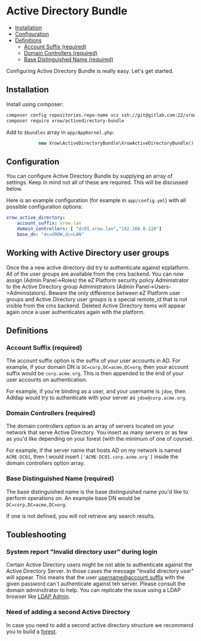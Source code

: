 # Active Directory Bundle

- [Installation](#using-the-configuration)
- [Configuration](#configuration)
- [Definitions](#definitions)
    - [Account Suffix (required)](#account-suffix-required)
    - [Domain Controllers (required)](#domain-controllers-required)
    - [Base Distinguished Name (required)](#base-distinguished-name-required)

Configuring Active Directory Bundle is really easy. Let's get started.

## Installation

Install using composer:

```bash
composer config repositories.repo-name vcs ssh://git@gitlab.com:22/xrow-shared/activedirectory-bundle.git
composer require xrow/activedirectory-bundle
```

Add to `$bundles` array in `app/AppKernel.php`:

```php
            new Xrow\ActiveDirectoryBundle\XrowActiveDirectoryBundle(),
```

## Configuration

You can configure Active Directory Bundle by supplying an array of settings. Keep in mind not all of these are required. This will be discussed below.

Here is an example configuration (for example in `app/config.yml`) with all possible configuration options:

```yaml
xrow_active_directory:
    account_suffix: xrow.lan
    domain_controllers: [ "dc01.xrow.lan","192.168.0.220"]
    base_dn: "dc=XROW,dc=LAN"
```

## Working with Active Directory user groups

Once the a new active directory did try to authenticate against ezplatform. All of the user groups are available from the cms backend. You can now assign (Admin Panel->Roles) the eZ Platform security policy Administrator to the Active Directory group Administrators (Admin Panel->Users->Administators). Beware the only difference between eZ Platform user groups and Active Directory user groups is a special remote_id that is not visible from the cms backend. Deleted Active Directory items will appear again once a user authenticates again with the platform.

## Definitions

### Account Suffix (required)

The account suffix option is the suffix of your user accounts in AD. For example, if your domain DN is `DC=corp,DC=acme,DC=org`,
then your account suffix would be `corp.acme.org`. This is then appended to the end of your user accounts on authentication.

For example, if you're binding as a user, and your username is `jdoe`, then Adldap would try to authenticate with
your server as `jdoe@corp.acme.org`.

### Domain Controllers (required)

The domain controllers option is an array of servers located on your network that serve Active Directory. You insert as many
servers or as few as you'd like depending on your forest (with the minimum of one of course).

For example, if the server name that hosts AD on my network is named `ACME-DC01`, then I would insert `['ACME-DC01.corp.acme.org']`
inside the domain controllers option array.

### Base Distinguished Name (required)

The base distinguished name is the base distinguished name you'd like to perform operations on. An example base DN would be `DC=corp,DC=acme,DC=org`.

If one is not defined, you will not retrieve any search results.

## Toubleshooting

### System report "Invalid directory user" during login

Certain Active Directory users might be not able to authenticate against the Active Directory Server. In those cases the message "Invalid directory user" will appear. This means that the user username@account.suffix with the given password can`t authenticate against teh server. Please consult the domain adminsitrator to help. You can replicate the issue using a LDAP browser like [LDAP Admin](http://www.ldapadmin.org).

### Need of adding a second Active Directory

In case you need to add a second active directory structure we recommend you to build a [forest](https://en.wikipedia.org/wiki/Active_Directory#Forests,_trees_and_domains).
